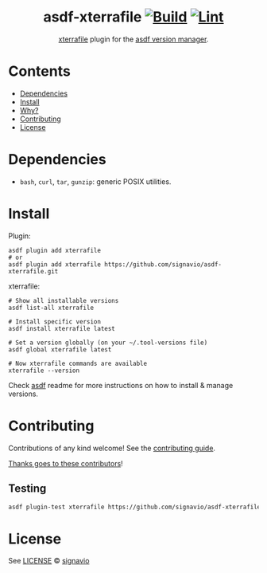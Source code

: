 <div align="center">

# asdf-xterrafile [![Build](https://github.com/signavio/asdf-xterrafile/actions/workflows/build.yml/badge.svg)](https://github.com/signavio/asdf-xterrafile/actions/workflows/build.yml) [![Lint](https://github.com/signavio/asdf-xterrafile/actions/workflows/lint.yml/badge.svg)](https://github.com/signavio/asdf-xterrafile/actions/workflows/lint.yml)


[xterrafile](https://github.com/signavio/xterrafile) plugin for the [asdf version manager](https://asdf-vm.com).

</div>

# Contents

- [Dependencies](#dependencies)
- [Install](#install)
- [Why?](#why)
- [Contributing](#contributing)
- [License](#license)

# Dependencies

- `bash`, `curl`, `tar`, `gunzip`: generic POSIX utilities.

# Install

Plugin:

```shell
asdf plugin add xterrafile
# or
asdf plugin add xterrafile https://github.com/signavio/asdf-xterrafile.git
```

xterrafile:

```shell
# Show all installable versions
asdf list-all xterrafile

# Install specific version
asdf install xterrafile latest

# Set a version globally (on your ~/.tool-versions file)
asdf global xterrafile latest

# Now xterrafile commands are available
xterrafile --version
```

Check [asdf](https://github.com/asdf-vm/asdf) readme for more instructions on how to
install & manage versions.

# Contributing

Contributions of any kind welcome! See the [contributing guide](contributing.md).

[Thanks goes to these contributors](https://github.com/signavio/asdf-xterrafile/graphs/contributors)!

## Testing
```bash
asdf plugin-test xterrafile https://github.com/signavio/asdf-xterrafile --asdf-tool-version latest --asdf-plugin-gitref $(git rev-parse HEAD) xterrafile --version
```


# License

See [LICENSE](LICENSE) © [signavio](https://github.com/signavio/)
